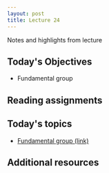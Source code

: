 ```yaml
---
layout: post
title: Lecture 24
---
```


Notes and highlights from lecture

## Today's Objectives

* Fundamental group

## Reading assignments

## Today's topics
* <a target="_parent" href="https://wcasper.github.io/math414fall2022/topics/028-fundamental-group.html">Fundamental group (link)</a>

## Additional resources

